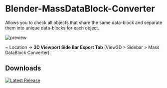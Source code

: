 # Blender-MassDataBlock-Converter
Allows you to check all objects that share the same data-block and separate them into unique data-blocks for each object.

![preview](https://github.com/user-attachments/assets/2ddf53a9-8601-4709-8bec-0de763473a2d)

~ Location -> **3D Viewport Side Bar Export Tab** (View3D > Sidebar > Mass DataBlock Converter).

## Downloads
[![Latest Release](https://badgen.net/badge/Latest%20Release/1.1.0/green?icon=github)](https://github.com/leonardostefanello/Blender-MassDataBlock-Converter/releases/tag/1.1.0)
